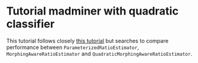 # Tutorial madminer with quadratic classifier
This tutorial follows closely [this tutorial](https://github.com/diana-hep/madminer/tree/master/examples/tutorial_particle_physics) but searches to compare performance between `ParameterizedRatioEstimator`, `MorphingAwareRatioEstimator` and `QuadraticMorphingAwareRatioEstimator`.
